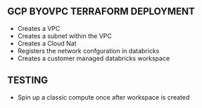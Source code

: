 ## GCP BYOVPC TERRAFORM DEPLOYMENT

- Creates a VPC
- Creates a subnet within the VPC
- Creates a Cloud Nat
- Registers the network confguration in databricks
- Creates a customer managed databricks workspace

## TESTING

- Spin up a classic compute once after workspace is created
